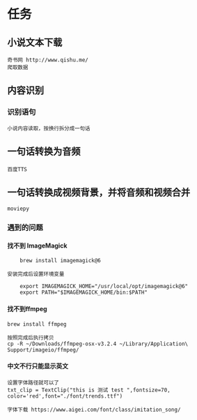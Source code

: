 
# 任务
## 小说文本下载
	奇书网 http://www.qishu.me/
	爬取数据 

## 内容识别
### 识别语句
	小说内容读取，按换行拆分成一句话


## 一句话转换为音频
	百度TTS 

## 一句话转换成视频背景，并将音频和视频合并
	moviepy
### 遇到的问题
#### 找不到 ImageMagick
~~~
	brew install imagemagick@6
~~~

	安装完成后设置环境变量
~~~
	export IMAGEMAGICK_HOME="/usr/local/opt/imagemagick@6"
	export PATH="$IMAGEMAGICK_HOME/bin:$PATH"
~~~

#### 找不到ffmpeg
	brew install ffmpeg

	按照完成后执行拷贝
	cp -R ~/Downloads/ffmpeg-osx-v3.2.4 ~/Library/Application\ Support/imageio/ffmpeg/
	
#### 中文不行只能显示英文
	设置字体路径就可以了
	txt_clip = TextClip("this is 测试 test ",fontsize=70, color='red',font="./font/trends.ttf")

	字体下载 https://www.aigei.com/font/class/imitation_song/


